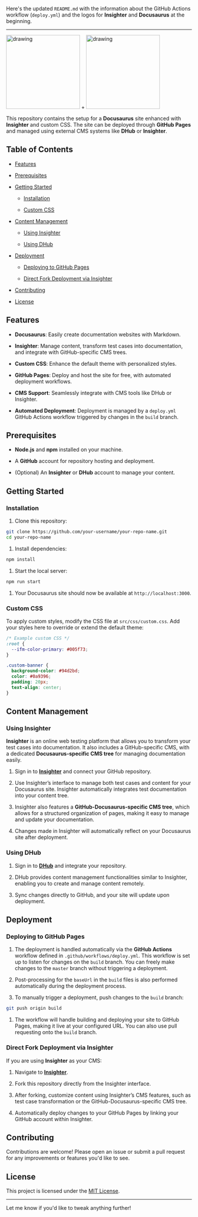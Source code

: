 Here's the updated `README.md` with the information about the GitHub Actions workflow (`deploy.yml`) and the logos for **Insighter** and **Docusaurus** at the beginning.

---

<img src="https://insightest.app/logo-white.png" alt="drawing" width="200"/> + <img src="https://docusaurus.io/img/docusaurus.svg" alt="drawing" width="200"/>

This repository contains the setup for a **Docusaurus** site enhanced with **Insighter** and custom CSS. The site can be deployed through **GitHub Pages** and managed using external CMS systems like **DHub** or **Insighter**.

## Table of Contents 

- [Features](#features)

- [Prerequisites](#prerequisites)

- [Getting Started](#getting-started)

  - [Installation](#installation)

  - [Custom CSS](#custom-css)

- [Content Management](#content-management)

  - [Using Insighter](#using-insighter)

  - [Using DHub](#using-dhub)

- [Deployment](#deployment)

  - [Deploying to GitHub Pages](#deploying-to-github-pages)

  - [Direct Fork Deployment via Insighter](#direct-fork-deployment-via-insighter)

- [Contributing](#contributing)

- [License](#license)

## Features

- **Docusaurus**: Easily create documentation websites with Markdown.

- **Insighter**: Manage content, transform test cases into documentation, and integrate with GitHub-specific CMS trees.

- **Custom CSS**: Enhance the default theme with personalized styles.

- **GitHub Pages**: Deploy and host the site for free, with automated deployment workflows.

- **CMS Support**: Seamlessly integrate with CMS tools like DHub or Insighter.

- **Automated Deployment**: Deployment is managed by a `deploy.yml` GitHub Actions workflow triggered by changes in the `build` branch.

## Prerequisites

- **Node.js** and **npm** installed on your machine.

- A **GitHub** account for repository hosting and deployment.

- (Optional) An **Insighter** or **DHub** account to manage your content.

## Getting Started

### Installation

1. Clone this repository:

```bash
git clone https://github.com/your-username/your-repo-name.git
cd your-repo-name
```

1. Install dependencies:

```bash
npm install
```

1. Start the local server:

```bash
npm run start
```

1. Your Docusaurus site should now be available at `http://localhost:3000`.

### Custom CSS

To apply custom styles, modify the CSS file at `src/css/custom.css`. Add your styles here to override or extend the default theme:

```css
/* Example custom CSS */
:root {
  --ifm-color-primary: #005f73;
}

.custom-banner {
  background-color: #94d2bd;
  color: #0a9396;
  padding: 20px;
  text-align: center;
}
```

## Content Management

### Using Insighter

**Insighter** is an online web testing platform that allows you to transform your test cases into documentation. It also includes a GitHub-specific CMS, with a dedicated **Docusaurus-specific CMS tree** for managing documentation easily.

1. Sign in to [**Insighter**](https://insightest.app) and connect your GitHub repository.

2. Use Insighter’s interface to manage both test cases and content for your Docusaurus site. Insighter automatically integrates test documentation into your content tree.

3. Insighter also features a **GitHub-Docusaurus-specific CMS tree**, which allows for a structured organization of pages, making it easy to manage and update your documentation.

4. Changes made in Insighter will automatically reflect on your Docusaurus site after deployment.

### Using DHub

1. Sign in to [**DHub**](https://dhub.app) and integrate your repository.

2. DHub provides content management functionalities similar to Insighter, enabling you to create and manage content remotely.

3. Sync changes directly to GitHub, and your site will update upon deployment.

## Deployment

### Deploying to GitHub Pages

1. The deployment is handled automatically via the **GitHub Actions** workflow defined in `.github/workflows/deploy.yml`. This workflow is set up to listen for changes on the `build` branch. You can freely make changes to the `master` branch without triggering a deployment.

2. Post-processing for the `baseUrl` in the `build` files is also performed automatically during the deployment process.

3. To manually trigger a deployment, push changes to the `build` branch:

```bash
git push origin build
```

1. The workflow will handle building and deploying your site to GitHub Pages, making it live at your configured URL. You can also use pull requesting onto the `build` branch.

### Direct Fork Deployment via Insighter

If you are using **Insighter** as your CMS:

1. Navigate to [**Insighter**](https://insightest.app).

2. Fork this repository directly from the Insighter interface.

3. After forking, customize content using Insighter’s CMS features, such as test case transformation or the GitHub-Docusaurus-specific CMS tree.

4. Automatically deploy changes to your GitHub Pages by linking your GitHub account within Insighter.

## Contributing

Contributions are welcome! Please open an issue or submit a pull request for any improvements or features you'd like to see.

## License

This project is licensed under the [MIT License](LICENSE).

---

Let me know if you'd like to tweak anything further!
